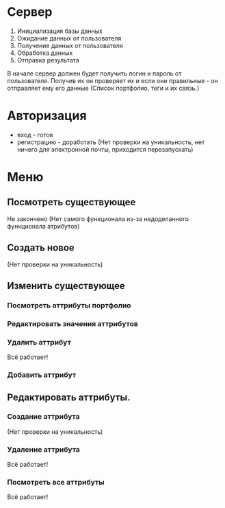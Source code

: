 # Сервер
1. Инициализация базы данных
2. Ожидание данных от пользователя
3. Получение данных от пользователя
4. Обработка данных
5. Отправка результата

В начале сервер должен будет получить логин и пароль от пользователя. Получив их он проверяет их и если они правильные - он отправляет ему его данные (Список портфолио, теги и их связь.)

# Авторизация
- вход - готов
- регистрацию - доработать (Нет проверки на уникальность, нет ничего для электронной почты, приходится перезапускать)
# Меню
## Посмотреть существующее
Не закончено (Нет самого функционала из-за недоделанного функционала атрибутов)
## Создать новое
(Нет проверки на уникальность)
## Изменить существующее
### Посмотреть аттрибуты портфолио

### Редактировать значения аттрибутов

### Удалить аттрибут
Всё работает!
### Добавить аттрибут

## Редактировать аттрибуты.
### Создание аттрибута
(Нет проверки на уникальность)
### Удаление аттрибута
Всё работает!
### Посмотреть все аттрибуты
Всё работает!
